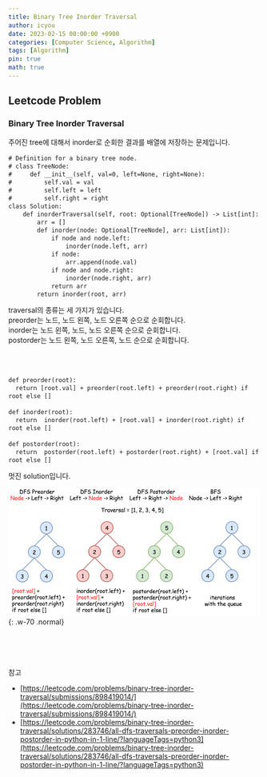 ```yaml
---
title: Binary Tree Inorder Traversal
author: icyou
date: 2023-02-15 00:00:00 +0900
categories: [Computer Science, Algorithm]
tags: [Algorithm]
pin: true
math: true
---
```


## Leetcode Problem

### Binary Tree Inorder Traversal
주어진 tree에 대해서 inorder로 순회한 결과를 배열에 저장하는 문제입니다.  

```
# Definition for a binary tree node.
# class TreeNode:
#     def __init__(self, val=0, left=None, right=None):
#         self.val = val
#         self.left = left
#         self.right = right
class Solution:
    def inorderTraversal(self, root: Optional[TreeNode]) -> List[int]:
        arr = []
        def inorder(node: Optional[TreeNode], arr: List[int]):
            if node and node.left:
                inorder(node.left, arr)
            if node:
                arr.append(node.val)
            if node and node.right:
                inorder(node.right, arr)
            return arr
        return inorder(root, arr)
```

traversal의 종류는 세 가지가 있습니다.  
preorder는 노드, 노드 왼쪽, 노드 오른쪽 순으로 순회합니다.  
inorder는 노드 왼쪽, 노드, 노드 오른쪽 순으로 순회합니다.  
postorder는 노드 왼쪽, 노드 오른쪽, 노드 순으로 순회합니다.  

<br/><br/>
```
def preorder(root):
  return [root.val] + preorder(root.left) + preorder(root.right) if root else []

def inorder(root):
  return  inorder(root.left) + [root.val] + inorder(root.right) if root else []

def postorder(root):
  return  postorder(root.left) + postorder(root.right) + [root.val] if root else []

```

멋진 solution입니다.  

![Desktop View](/assets/img/posts/20230215/traversal.png){: .w-70 .normal}


<br/><br/><br/><br/>
참고 
- [https://leetcode.com/problems/binary-tree-inorder-traversal/submissions/898419014/](https://leetcode.com/problems/binary-tree-inorder-traversal/submissions/898419014/)
- [https://leetcode.com/problems/binary-tree-inorder-traversal/solutions/283746/all-dfs-traversals-preorder-inorder-postorder-in-python-in-1-line/?languageTags=python3](https://leetcode.com/problems/binary-tree-inorder-traversal/solutions/283746/all-dfs-traversals-preorder-inorder-postorder-in-python-in-1-line/?languageTags=python3)
